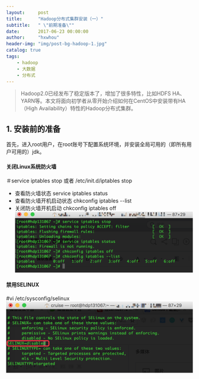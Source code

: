 ```yaml
---
layout:     post
title:      "Hadoop分布式集群安装（一）"
subtitle:   " \"前期准备\""
date:       2017-06-23 00:00:00
author:     "hxwhou"
header-img: "img/post-bg-hadoop-1.jpg"
catalog: true
tags:
    - hadoop
    - 大数据
    - 分布式
---
```


>Hadoop2.0已经发布了稳定版本了，增加了很多特性，比如HDFS HA、YARN等。本文将面向初学者从零开始介绍如何在CentOS中安装带有HA（High Availability）特性的Hadoop分布式集群。

## 1. 安装前的准备
首先，进入root用户，在root账号下配置系统环境，并安装全局可用的（即所有用户可用的）jdk。
#### 关闭Linux系统防火墙 
＃service iptables stop 或者  /etc/init.d/iptables stop 
* 查看防火墙状态 
service iptables status 
* 查看防火墙开机启动状态 
chkconfig iptables --list 
* 关闭防火墙开机启动 
chkconfig iptables off 
![img](/img/in-post/20170623/001.png)

#### 禁用SELINUX
#vi /etc/sysconfig/selinux
![img-w1000](/img/in-post/20170623/002.png)
